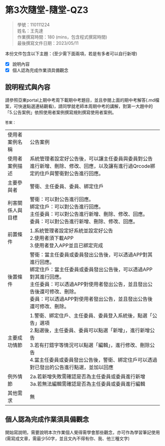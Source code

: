 # 第3次隨堂-隨堂-QZ3
>
>學號：110111224
><br />
>姓名：王先達
><br />
>作業撰寫時間：180 (mins，包含程式撰寫時間)
><br />
>最後撰寫文件日期：2023/05/11
>

本份文件包含以下主題：(至少需下面兩項，若是有多者可以自行新增)
- [x] 說明內容
- [x] 個人認為完成作業須具備觀念

## 說明程式與內容
請參照亞東portal上期中考周下載期中考題目，並且參閱上面的期中考解答(.md檔案，可快速點選連結觀看)，請同學就老師本周期中考的講解，對第一大題中的「5.公告案例」依照使用者案例撰寫規則撰寫使用者案例。

    答案：

<table>
<tr>
<td>使用者案例名稱</td>
<td>公告案例</td>
</tr>
<tr>
<td>使用者案例描述</td>
<td>系統管理者設定好公告後，可以讓主任委員與委員對公告進行新增、刪除、修改、回應，以及讓有進行過Qrcode綁定的住戶與警衛對公告進行回應。</td>
</tr>
<tr>
<td>主要參與者</td>
<td>警衛、主任委員、委員、綁定住戶</td>
</tr>
<tr>
<td>利害關係人與目標</td>
<td>警衛：可以對公告進行回應。<br />綁定住戶：可以對公告進行回應。<br />主任委員：可以對公告進行新增、刪除、修改、回應。<br />委員：可以對公告進行新增、刪除、修改、回應。</td>
</tr>
<tr>
<td>前置條件</td>
<td>1.系統管理者設定好系統並設定好公告<br />2.使用者須下載APP<br />3.使用者登入APP並且已綁定完成</td>
</tr>
<tr>
<td>後置條件</td>
<td>警衛：當主任委員或委員發出公告後，可以透過APP對其進行回應。<br />綁定住戶：當主任委員或委員發出公告後，可以透過APP對其進行回應。<br />主任委員：可以透過APP對使用者發出公告，並且發出公告後還可修改、刪除。<br />委員：可以透過APP對使用者發出公告，並且發出公告後還可修改、刪除。</td>
</tr>
<tr>
<td>主要成功情節</td>
<td>1.警衛、綁定住戶、主任委員、委員登入系統後，點選「公告」選項<br />2.點選後，主任委員、委員可以點選「新增」，進行新增公告<br />3.若有打錯字等情況可以點選「編輯」，進行修改、刪除公告<br />4.當主任委員或委員發出公告後，警衛、綁定住戶可以透過對已發出的公告進行點選，並加以回應</td>
</tr>
<tr>
<td>例外情節</td>
<td>2a.若新增失敗需確認是否為主任委員或委員進行新增<br />3a.若無法編輯需確認是否為主任委員或委員進行編輯</td>
</tr>
<tr>
<td>其他需求</td>
<td>無</td>
</tr>
</table>


## 個人認為完成作業須具備觀念

開始寫說明，需要說明本次作業個人覺得需學會那些觀念，亦可作為學習筆記使用 (需寫成文章，需最少50字，並且文內不得有你、我、他三種文字)
